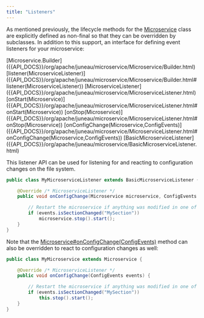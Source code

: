 ```yaml
---
title: "Listeners"
---
```


As mentioned previously, the lifecycle methods for the [Microservice]({{API_DOCS}}/org/apache/juneau/microservice/Microservice.html) class are explicitly defined as non-final so that they can be overridden by subclasses.
In addition to this support, an interface for defining event listeners for your microservice:

<tree>
<node-0><java-class>[Microservice.Builder]({{API_DOCS}}/org/apache/juneau/microservice/Microservice/Builder.html)</java-class></node-0>
<node-1><java-method>[listener(MicroserviceListener)]({{API_DOCS}}/org/apache/juneau/microservice/Microservice/Builder.html#listener(MicroserviceListener))</java-method></node-1>
<node-0><java-class>[MicroserviceListener]({{API_DOCS}}/org/apache/juneau/microservice/MicroserviceListener.html)</java-class></node-0>
<node-1><java-method>[onStart(Microservice)]({{API_DOCS}}/org/apache/juneau/microservice/MicroserviceListener.html#onStart(Microservice))</java-method></node-1>
<node-1><java-method>[onStop(Microservice)]({{API_DOCS}}/org/apache/juneau/microservice/MicroserviceListener.html#onStop(Microservice))</java-method></node-1>
<node-1><java-method>[onConfigChange(Microservice,ConfigEvents)]({{API_DOCS}}/org/apache/juneau/microservice/MicroserviceListener.html#onConfigChange(Microservice,ConfigEvents))</java-method></node-1>
<node-0><java-class>[BasicMicroserviceListener]({{API_DOCS}}/org/apache/juneau/microservice/BasicMicroserviceListener.html)</java-class></node-0>
</tree>

This listener API can be used for listening for and reacting to configuration changes on the file system.

```java
public class MyMicroserviceListener extends BasicMicroserviceListener {

    @Override /* MicroserviceListener */
    public void onConfigChange(Microservice microservice, ConfigEvents events) {

        // Restart the microservice if anything was modified in one of our sections
        if (events.isSectionChanged("MySection"))
            microservice.stop().start();
    }
}
```

Note that the [Microservice#onConfigChange(ConfigEvents)]({{API_DOCS}}/org/apache/juneau/microservice/Microservice.html#onConfigChange(ConfigEvents)) method can also be overridden to react to configuration changes as well:

```java
public class MyMicroservice extends Microservice {

    @Override /* MicroserviceListener */
    public void onConfigChange(ConfigEvents events) {

        // Restart the microservice if anything was modified in one of our sections
        if (events.isSectionChanged("MySection"))
            this.stop().start();
    }
}
```
